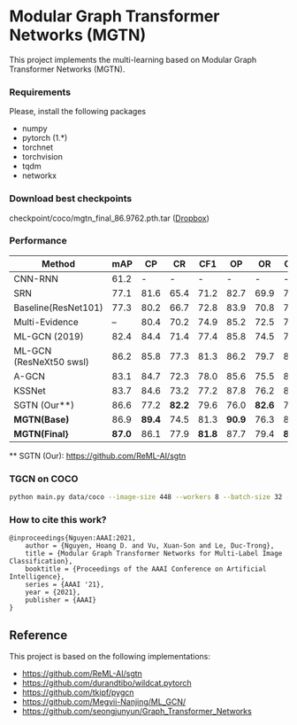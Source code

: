 # Modular Graph Transformer Networks (MGTN)
This project implements the multi-learning based on Modular Graph Transformer Networks (MGTN). 

### Requirements
Please, install the following packages
- numpy
- pytorch (1.*)
- torchnet
- torchvision
- tqdm
- networkx

### Download best checkpoints
checkpoint/coco/mgtn_final_86.9762.pth.tar ([Dropbox](https://www.dropbox.com/s/fr2286gwxsg80kq/mgtn_final_86.9762.pth.tar?dl=0))

### Performance

| Method                  | mAP       | CP       | CR         | CF1       | OP       | OR        | OF1       |
| ----------------------- | --------- | -------- | ---------- | --------- | -------- | --------- | --------- |
| CNN-RNN                 | 61.2      | -        | -          | -         | -        | -         | -         |
| SRN                     | 77.1      | 81.6     | 65.4       | 71.2      | 82.7     | 69.9      | 75.8      |
| Baseline(ResNet101)     | 77.3      | 80.2     | 66.7       | 72.8      | 83.9     | 70.8      | 76.8      |
| Multi-Evidence          | –         | 80.4     | 70.2       | 74.9      | 85.2     | 72.5      | 78.4      |
| ML-GCN (2019)           | 82.4      | 84.4     | 71.4       | 77.4      | 85.8     | 74.5      | 79.8      |
| ML-GCN (ResNeXt50 swsl) | 86.2      | 85.8     | 77.3       | 81.3      | 86.2     | 79.7      | 82.8      |
| A-GCN                   | 83.1      | 84.7     | 72.3       | 78.0      | 85.6     | 75.5      | 80.3      |
| KSSNet                  | 83.7      | 84.6     | 73.2       | 77.2      | 87.8     | 76.2      | 81.5      |
| SGTN (Our**)            | 86.6      | 77.2     | **82.2**   | 79.6      | 76.0     | **82.6**  | 79.2      |
| **MGTN(Base)**          | 86.9      | **89.4** | 74.5       | 81.3      | **90.9** | 76.3      | 83.0      |
| **MGTN(Final}**         | **87.0**  | 86.1     | 77.9       | **81.8**  | 87.7     | 79.4      | **83.4**  |

** SGTN (Our): https://github.com/ReML-AI/sgtn 

### TGCN on COCO

```sh
python main.py data/coco --image-size 448 --workers 8 --batch-size 32 --lr 0.03 --learning-rate-decay 0.1 --epoch_step 20 30 --embedding model/embedding/coco_glove_word2vec_80x300_ec.pkl --adj-strong-threshold 0.4 --adj-weak-threshold 0.2 --device_ids 0 1 2 3
```

### How to cite this work?
```
@inproceedings{Nguyen:AAAI:2021,
	author = {Nguyen, Hoang D. and Vu, Xuan-Son and Le, Duc-Trong},
	title = {Modular Graph Transformer Networks for Multi-Label Image Classification},
	booktitle = {Proceedings of the AAAI Conference on Artificial Intelligence},
	series = {AAAI '21},
	year = {2021},
	publisher = {AAAI}
}
```



## Reference
This project is based on the following implementations:

- https://github.com/ReML-AI/sgtn
- https://github.com/durandtibo/wildcat.pytorch
- https://github.com/tkipf/pygcn
- https://github.com/Megvii-Nanjing/ML_GCN/
- https://github.com/seongjunyun/Graph_Transformer_Networks


